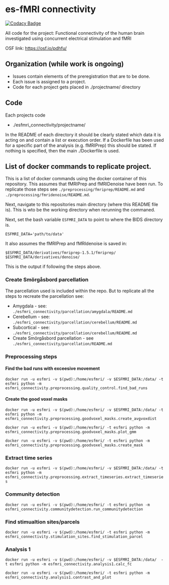 # es-fMRI connectivity

[![Codacy Badge](https://api.codacy.com/project/badge/Grade/20435b80c0ed49f7bdf5341a65ad7ff6)](https://www.codacy.com?utm_source=github.com&utm_medium=referral&utm_content=wiheto/esfmri_connectivity&utm_campaign=Badge_Grade)

All code for the project: Functional connectivity of the human brain investigated using concurrent electrical stimulation and fMRI

OSF link: <https://osf.io/pdhfu/>

## Organization (while work is ongoing)

-   Issues contain elements of the preregistration that are to be done. 
-   Each issue is assigned to a project. 
-   Code for each project gets placed in ./projectname/ directory

## Code

Each projects code

-   ./esfmri_connectivity/projectname/

In the README of each directory it should be clearly stated which data it is acting on and contain a list or execution order. If a Dockerfile has been used for a specific part of the analysis (e.g. fMRIPrep) this should be stated. If nothing is specified, then the main ./Dockerfile is used.  

## List of docker commands to replicate project. 

This is a list of docker commands using the docker container of this repository. This assumes that fMRIPrep and fMRIDenoise have been run. To replicate those steps see `./preprocessing/fmriprep/README.md` and `./preprocessing/fmridenoise/README.md`. 

Next, navigate to this repositories main directory (where this README file is). This is wto be the working directory when rerunning the commaned.

Next, set the bash variable `ESFMRI_DATA` to point to where the BIDS directory is.

`ESFMRI_DATA='path/to/data'`

It also assumes the fMRIPrep and fMRIdenoise is saved in: 

`$ESFMRI_DATA/derivatives/fmriprep-1.5.1/fmriprep/`
`$ESFMRI_DATA/derivatives/denoise/`

This is the output if following the steps above.  

### Create Smörgåsbord parcellation

The parcellation used is included within the repo. But to replicate all the steps to recreate the parcellation see:

  - Amygdala - see: `./esfmri_connectivity/parcellation/amygdala/README.md`
  - Cerebellum - see: `./esfmri_connectivity/parcellation/cerebellum/README.md`
  - Subcortical - see: `./esfmri_connectivity/parcellation/cerebellum/README.md`
  - Create Smörgåsbord parcellation - see `./esfmri_connectivity/parcellation/README.md`

### Preprocessing steps

#### Find the bad runs with exceesive movement

`docker run -u esfmri -v $(pwd):/home/esfmri/ -v $ESFMRI_DATA:/data/ -t esfmri python -m esfmri_connectivity.preprocessing.quality_control.find_bad_runs`

#### Create the good voxel masks

`docker run -u esfmri -v $(pwd):/home/esfmri/ -v $ESFMRI_DATA:/data/ -t esfmri python -m esfmri_connectivity.preprocessing.goodvoxel_masks.create_avgvoxdist`

`docker run -u esfmri -v $(pwd):/home/esfmri/ -t esfmri python -m esfmri_connectivity.preprocessing.goodvoxel_masks.plot_gmm`

`docker run -u esfmri -v $(pwd):/home/esfmri/ -t esfmri python -m esfmri_connectivity.preprocessing.goodvoxel_masks.create_mask`

### Extract time series

`docker run -u esfmri -v $(pwd):/home/esfmri/ -v $ESFMRI_DATA:/data/ -t esfmri python -m esfmri_connectivity.preprocessing.extract_timeseries.extract_timeseries`

### Community detection

`docker run -u esfmri -v $(pwd):/home/esfmri/ -t esfmri python -m esfmri_connectivity.communitydetection.run_communitydetection`

### Find stimualtion sites/parcels

`docker run -u esfmri -v $(pwd):/home/esfmri/ -t esfmri python -m esfmri_connectivity.stimulation_sites.find_stimulation_parcel`

### Analysis 1

`docker run -u esfmri -v $(pwd):/home/esfmri/ -v $ESFMRI_DATA:/data/  -t esfmri python -m esfmri_connectivity.analysis1.calc_fc`

`docker run -u esfmri -v $(pwd):/home/esfmri/ -t esfmri python -m esfmri_connectivity.analysis1.contrast_and_plot`
